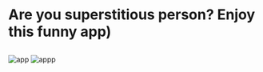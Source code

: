 # Are you superstitious person? Enjoy this funny app)
##
![app](https://user-images.githubusercontent.com/86000667/155690357-9c123597-228b-46e8-8606-35dbe6bde22d.gif)
![appp](https://user-images.githubusercontent.com/86000667/155690727-0da4868b-789a-4844-80b9-16e9ef089f9d.gif)
